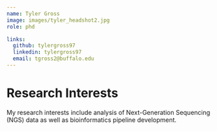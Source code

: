 ```yaml
---
name: Tyler Gross
image: images/tyler_headshot2.jpg
role: phd

links:
  github: tylergross97
  linkedin: tylergross97
  email: tgross2@buffalo.edu
---
```


# Research Interests
My research interests include analysis of Next-Generation Sequencing (NGS) data as well as bioinformatics pipeline development.
